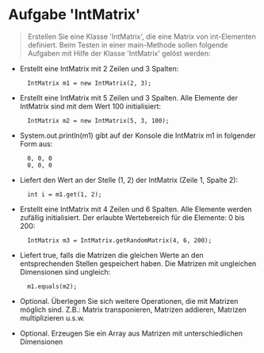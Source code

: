 # Aufgabe 'IntMatrix'

> Erstellen Sie eine Klasse 'IntMatrix', die eine Matrix von int-Elementen definiert. Beim Testen in einer main-Methode sollen folgende Aufgaben mit Hilfe der Klasse 'IntMatrix' gelöst werden:

- Erstellt eine IntMatrix mit 2 Zeilen und 3 Spalten:
   
        IntMatrix m1 = new IntMatrix(2, 3);


- Erstellt eine IntMatrix mit 5 Zeilen und 3 Spalten. Alle Elemente der IntMatrix sind mit dem Wert 100 initialisiert:
   
        IntMatrix m2 = new IntMatrix(5, 3, 100);


- System.out.println(m1) gibt auf der Konsole die IntMatrix m1 in folgender Form aus:

        0, 0, 0
        0, 0, 0


- Liefert den Wert an der Stelle (1, 2) der IntMatrix (Zeile 1, Spalte 2):
  
        int i = m1.get(1, 2);


- Erstellt eine IntMatrix mit 4 Zeilen und 6 Spalten. Alle Elemente werden zufällig initialisiert. Der erlaubte Wertebereich für die Elemente: 0 bis 200:
   
        IntMatrix m3 = IntMatrix.getRandomMatrix(4, 6, 200);


- Liefert true, falls die Matrizen die gleichen Werte an den entsprechenden Stellen gespeichert haben. Die Matrizen mit ungleichen Dimensionen sind ungleich:
    
        m1.equals(m2);


- Optional. Überlegen Sie sich weitere Operationen, die mit Matrizen möglich sind. Z.B.: Matrix transponieren, Matrizen addieren, Matrizen multiplizieren u.s.w.


- Optional. Erzeugen Sie ein Array aus Matrizen mit unterschiedlichen Dimensionen
